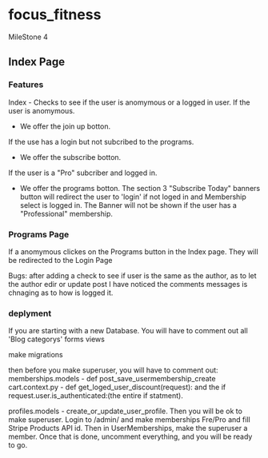 # focus_fitness

 MileStone 4

## Index Page

### Features

Index - Checks to see if the user is anomymous or a logged in  user.
If the user is anomymous.

- We offer the join up botton.

If the use has a login but not subcribed to the programs.

- We offer the subscribe botton.

If the user is a "Pro" subcriber and logged in.

- We offer the programs botton.
The section 3 "Subscribe Today" banners button will redirect the user to 'login' if not loged in and Membership select is logged in.
The Banner will not be shown if the user has a "Professional" membership.

### Programs Page

If a anomymous clickes on the Programs button in the Index page. They will be redirected to the Login Page

 Bugs:
 after adding a check to see if user is the same as the author, as to let the author edir or update post I have noticed the comments messages is chnaging as to how is logged it.

### deplyment

If you are starting with a new Database.
You will have to comment out all 'Blog categorys' forms views

make migrations

then before you make superuser, you will have to comment out:
memberships.models - def post_save_usermembership_create
cart.context.py - def get_loged_user_discount(request): and the if request.user.is_authenticated:(the entire if statment).

profiles.models - create_or_update_user_profile.
Then you will be ok to make superuser.
Login to /admin/ and make memberships Fre/Pro and fill Stripe Products API id.
Then in UserMemberships, make the superuser a member.
Once that is done, uncomment everything, and you will be ready to go.
